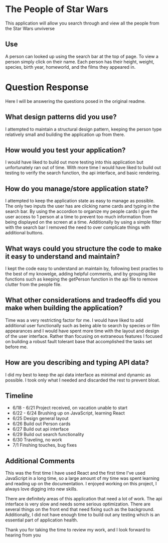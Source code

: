# The People of Star Wars

This application will allow you search through and view all the people from the Star Wars unviverse

## Use

A person can looked up using the search bar at the top of page. To view a person simply click on their name. Each person has their height, weight, species, birth year, homeworld, and the films they appeared in.

# Question Response

Here I will be answering the questions posed in the original readme.

## What design patterns did you use?

I attempted to maintain a structural design pattern, keeping the person type relatively small and building the application up from there.

## How would you test your application?

I would have liked to build out more testing into this application but unfortunately ran out of time. With more time I would have liked to build out testing to verify the search function, the api interface, and basic rendering.

## How do you manage/store application state?

I attempted to keep the application state as easy to manage as possible. The only two inputs the user has are clicking name cards and typing in the search bar. By using the accordion to organize my people cards I give the user access to 1 person at a time to prevent too much information from being displayed on the screen at a time. Additionally by using a simple filter with the search bar I removed the need to over complicate things with additional buttons.

## What ways could you structure the code to make it easy to understand and maintain?

I kept the code easy to understand an maintain by, following best practies to the best of my knowelge, adding helpful comments, and by grouping like functions such as keeping the getPerson function in the api file to remove clutter from the people file.

## What other considerations and tradeoffs did you make when building the application?

Time was a very restricting factor for me. I would have liked to add additional user functionally such as being able to search by species or film appearances and I would have spent more time with the layout and design of the user interface. Rather than focusing on extraneous features I focused on building a robust fault tolerant base that accomplished the tasks set before me.

## How are you describing and typing API data?

I did my best to keep the api data interface as minimal and dynamic as possible. I took only what I needed and discarded the rest to prevent bloat.

## Timeline

* 6/18 - 6/21 Project received, on vacation unable to start
* 6/22 - 6/24 Brushing up on JavaScript, learning React
* 6/25 Design general layout
* 6/26 Build out Person cards
* 6/27 Build out api interface
* 6/29 Build out search functionality
* 6/30 Traveling, no work
* 7/1 Finshing touches, bug fixes

## Additional Comments

This was the first time I have used React and the first time I've used JavaScript in a long time, so a large amount of my time was spent learning and reading up on the documentation. I enjoyed working on this project, I always love digging into new skills.

There are definitely areas of this application that need a lot of work. The api interface is very slow and needs some serious optimization. There are several things on the front end that need fixing such as the background. Additionally, I did not have enough time to build out any testing which is an essential part of application health.

Thank you for taking the time to review my work, and I look forward to hearing from you
